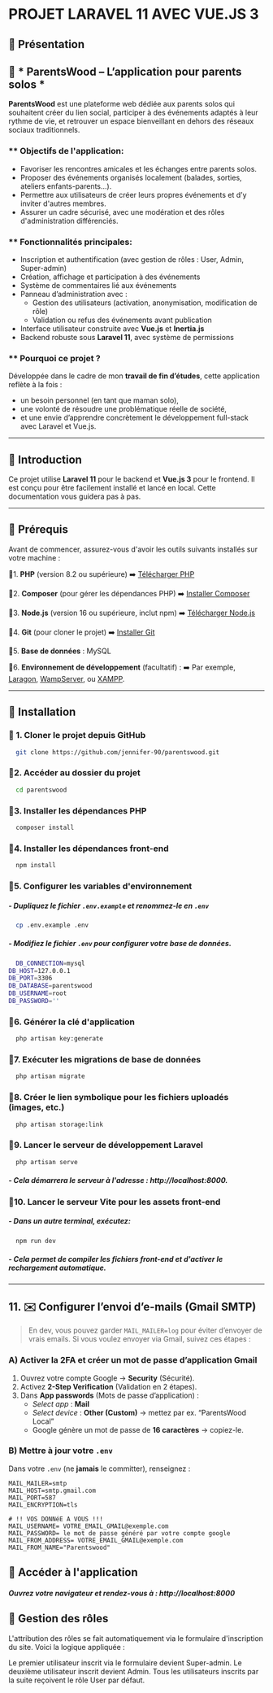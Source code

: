 # PROJET LARAVEL 11 AVEC VUE.JS 3

## 🔵 Présentation

## 🌳 * ParentsWood – L’application pour parents solos *

**ParentsWood** est une plateforme web dédiée aux parents solos qui souhaitent créer du lien social, participer à des événements adaptés à leur rythme de vie, et retrouver un espace bienveillant en dehors des réseaux sociaux traditionnels.

### ** Objectifs de l'application:

- Favoriser les rencontres amicales et les échanges entre parents solos.
- Proposer des événements organisés localement (balades, sorties, ateliers enfants-parents...).
- Permettre aux utilisateurs de créer leurs propres événements et d’y inviter d'autres membres.
- Assurer un cadre sécurisé, avec une modération et des rôles d'administration différenciés.

### ** Fonctionnalités principales:

- Inscription et authentification (avec gestion de rôles : User, Admin, Super-admin)
- Création, affichage et participation à des événements
- Système de commentaires lié aux événements
- Panneau d’administration avec :
    - Gestion des utilisateurs (activation, anonymisation, modification de rôle)
    - Validation ou refus des événements avant publication
- Interface utilisateur construite avec **Vue.js** et **Inertia.js**
- Backend robuste sous **Laravel 11**, avec système de permissions

### ** Pourquoi ce projet ?

Développée dans le cadre de mon **travail de fin d’études**, cette application reflète à la fois :
- un besoin personnel (en tant que maman solo),
- une volonté de résoudre une problématique réelle de société,
- et une envie d’apprendre concrètement le développement full-stack avec Laravel et Vue.js.

---

## 🔵 Introduction

Ce projet utilise **Laravel 11** pour le backend et **Vue.js 3** pour le frontend. Il est conçu pour être facilement
installé et lancé en local. Cette documentation vous guidera pas à pas.

---

## 🔵 Prérequis

Avant de commencer, assurez-vous d'avoir les outils suivants installés sur votre machine :

🔹1. **PHP** (version 8.2 ou supérieure) ➡️ [Télécharger PHP](https://www.php.net/downloads)

🔹2. **Composer** (pour gérer les dépendances PHP) ➡️ [Installer Composer](https://getcomposer.org/download/)

🔹3. **Node.js** (version 16 ou supérieure, inclut npm) ➡️ [Télécharger Node.js](https://nodejs.org/)

🔹4. **Git** (pour cloner le projet) ➡️ [Installer Git](https://git-scm.com/)

🔹5. **Base de données** : MySQL

🔹6. **Environnement de développement** (facultatif) : ➡️ Par
exemple, [Laragon](https://laragon.org/), [WampServer](https://www.wampserver.com/),
ou [XAMPP](https://www.apachefriends.org/index.html).

---

## 🔵 Installation

### 🔹 1. Cloner le projet depuis GitHub

```bash
  git clone https://github.com/jennifer-90/parentswood.git
```

### 🔹2. Accéder au dossier du projet

```bash
  cd parentswood
```

### 🔹3. Installer les dépendances PHP

```bash
  composer install
```

### 🔹4. Installer les dépendances front-end

```bash
  npm install
```

### 🔹5. Configurer les variables d'environnement

##### - Dupliquez le fichier ```.env.example``` et renommez-le en ```.env```

```bash
  cp .env.example .env
```

##### - Modifiez le fichier ```.env``` pour configurer votre base de données.

```bash
  DB_CONNECTION=mysql
DB_HOST=127.0.0.1
DB_PORT=3306
DB_DATABASE=parentswood
DB_USERNAME=root
DB_PASSWORD=''
```

### 🔹6. Générer la clé d'application

```bash
  php artisan key:generate
```

### 🔹7. Exécuter les migrations de base de données

```bash
  php artisan migrate
```

### 🔹8. Créer le lien symbolique pour les fichiers uploadés (images, etc.)
```bash
  php artisan storage:link
```

### 🔹9. Lancer le serveur de développement Laravel

```bash
  php artisan serve
```

##### - Cela démarrera le serveur à l'adresse : http://localhost:8000.

### 🔹10. Lancer le serveur Vite pour les assets front-end

##### - Dans un autre terminal, exécutez:

```bash
  npm run dev
```

##### - Cela permet de compiler les fichiers front-end et d'activer le rechargement automatique.

---


## 11. ✉️ Configurer l’envoi d’e-mails (Gmail SMTP)

> En dev, vous pouvez garder `MAIL_MAILER=log` pour éviter d’envoyer de vrais emails.
> Si vous voulez envoyer via Gmail, suivez ces étapes :

### A) Activer la 2FA et créer un mot de passe d’application Gmail
1) Ouvrez votre compte Google → **Security** (Sécurité).
2) Activez **2-Step Verification** (Validation en 2 étapes).
3) Dans **App passwords** (Mots de passe d’application) :
    - *Select app* : **Mail**
    - *Select device* : **Other (Custom)** → mettez par ex. “ParentsWood Local”
    - Google génère un mot de passe de **16 caractères** → copiez-le.

### B) Mettre à jour votre `.env`
Dans votre `.env` (ne **jamais** le committer), renseignez :


```
MAIL_MAILER=smtp
MAIL_HOST=smtp.gmail.com
MAIL_PORT=587
MAIL_ENCRYPTION=tls

# !! VOS DONNéE A VOUS !!!
MAIL_USERNAME= VOTRE_EMAIL_GMAIL@exemple.com
MAIL_PASSWORD= le mot de passe généré par votre compte google
MAIL_FROM_ADDRESS= VOTRE_EMAIL_GMAIL@exemple.com
MAIL_FROM_NAME="Parentswood"
```



## 🔵 Accéder à l'application

##### Ouvrez votre navigateur et rendez-vous à : http://localhost:8000

## 🔵 Gestion des rôles

L'attribution des rôles se fait automatiquement via le formulaire d'inscription du site. Voici la logique appliquée :

Le premier utilisateur inscrit via le formulaire devient Super-admin.
Le deuxième utilisateur inscrit devient Admin.
Tous les utilisateurs inscrits par la suite reçoivent le rôle User par défaut.



